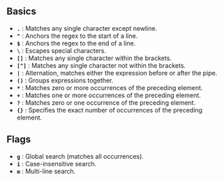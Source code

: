 ## Basics

- **`.`** : Matches any single character except newline.
- **`^`** : Anchors the regex to the start of a line.
- **`$`** : Anchors the regex to the end of a line.
- **`\`** : Escapes special characters.
- **`[]`** : Matches any single character within the brackets.
- **`[^]`** : Matches any single character not within the brackets.
- **`|`** : Alternation, matches either the expression before or after the pipe.
- **`()`** : Groups expressions together.
- **`*`** : Matches zero or more occurrences of the preceding element.
- **`+`** : Matches one or more occurrences of the preceding element.
- **`?`** : Matches zero or one occurrence of the preceding element.
- **`{}`** : Specifies the exact number of occurrences of the preceding element.
## Flags

- **`g`** : Global search (matches all occurrences).
- **`i`** : Case-insensitive search.
- **`m`** : Multi-line search.
